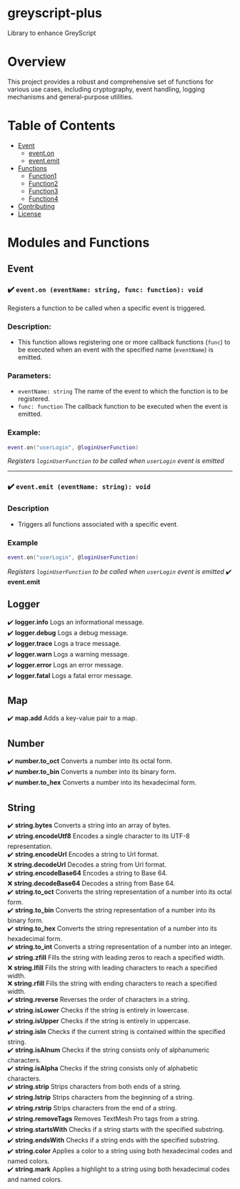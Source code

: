 # greyscript-plus

Library to enhance GreyScript

# Overview

This project provides a robust and comprehensive set of functions for various use cases, including cryptography, event handling, logging mechanisms and general-purpose utilities.

# Table of Contents

- [Event](#event)
    - [event.on](#%EF%B8%8F-eventon-eventname-string-func-function-void)
    - [event.emit](#%EF%B8%8F-eventemit-eventname-string-void)
- [Functions](#functions)
  - [Function1](#function1)
  - [Function2](#function2)
  - [Function3](#function3)
  - [Function4](#function4)
- [Contributing](#contributing)
- [License](#license)

# Modules and Functions

## Event
### ✔️ `event.on (eventName: string, func: function): void`
Registers a function to be called when a specific event is triggered.
### Description:
- This function allows registering one or more callback functions (`func`) to be executed when an event with the specified name (`eventName`) is emitted.
### Parameters:
- `eventName: string` The name of the event to which the function is to be registered.
- `func: function` The callback function to be executed when the event is emitted.
### Example:
```lua
event.on("userLogin", @loginUserFunction)
```
*Registers `loginUserFunction` to be called when `userLogin` event is emitted*

---
### ✔️ `event.emit (eventName: string): void`
### Description
- Triggers all functions associated with a specific event.
### Example
```lua
event.on("userLogin", @loginUserFunction)
```
*Registers `loginUserFunction` to be called when `userLogin` event is emitted*
✔️ **event.emit** 

## Logger
✔️ **logger.info** Logs an informational message.<br>
✔️ **logger.debug** Logs a debug message.<br>
✔️ **logger.trace** Logs a trace message.<br>
✔️ **logger.warn** Logs a warning message.<br>
✔️ **logger.error** Logs an error message.<br>
✔️ **logger.fatal** Logs a fatal error message.

## Map
✔️ **map.add** Adds a key-value pair to a map.

## Number
✔️ **number.to_oct** Converts a number into its octal form.<br>
✔️ **number.to_bin** Converts a number into its binary form.<br>
✔️ **number.to_hex** Converts a number into its hexadecimal form.

## String
✔️ **string.bytes** Converts a string into an array of bytes.<br>
✔️ **string.encodeUtf8** Encodes a single character to its UTF-8 representation.<br>
✔️ **string.encodeUrl** Encodes a string to Url format.<br>
❌ **string.decodeUrl** Decodes a string from Url format.<br>
✔️ **string.encodeBase64** Encodes a string to Base 64.<br>
❌ **string.decodeBase64** Decodes a string from Base 64.<br>
✔️ **string.to_oct** Converts the string representation of a number into its octal form.<br>
✔️ **string.to_bin** Converts the string representation of a number into its binary form.<br>
✔️ **string.to_hex** Converts the string representation of a number into its hexadecimal form.<br>
✔️ **string.to_int** Converts a string representation of a number into an integer.<br>
✔️ **string.zfill** Fills the string with leading zeros to reach a specified width.<br>
❌ **string.lfill** Fills the string with leading characters to reach a specified width.<br>
❌ **string.rfill** Fills the string with ending characters to reach a specified width.<br>
✔️ **string.reverse** Reverses the order of characters in a string.<br>
✔️ **string.isLower** Checks if the string is entirely in lowercase.<br>
✔️ **string.isUpper** Checks if the string is entirely in uppercase.<br>
✔️ **string.isIn** Checks if the current string is contained within the specified string.<br>
✔️ **string.isAlnum** Checks if the string consists only of alphanumeric characters.<br>
✔️ **string.isAlpha** Checks if the string consists only of alphabetic characters.<br>
✔️ **string.strip** Strips characters from both ends of a string.<br>
✔️ **string.lstrip** Strips characters from the beginning of a string.<br>
✔️ **string.rstrip** Strips characters from the end of a string.<br>
✔️ **string.removeTags** Removes TextMesh Pro tags from a string.<br>
✔️ **string.startsWith** Checks if a string starts with the specified substring.<br>
✔️ **string.endsWith** Checks if a string ends with the specified substring.<br>
✔️ **string.color** Applies a color to a string using both hexadecimal codes and named colors.<br>
✔️ **string.mark** Applies a highlight to a string using both hexadecimal codes and named colors.